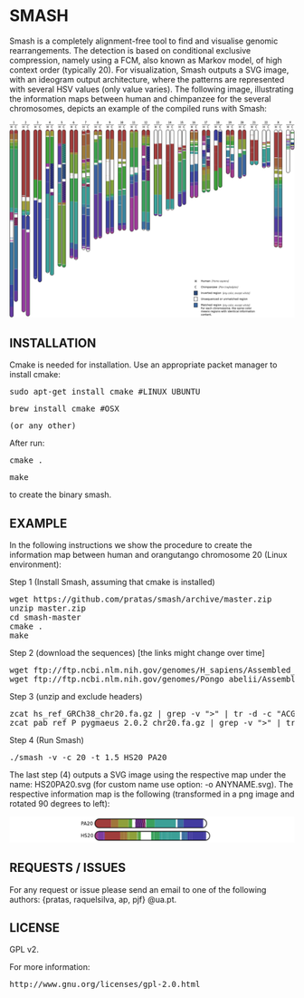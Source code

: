 # SMASH #

Smash is a completely alignment-free tool to find and visualise genomic rearrangements. The detection is based on conditional exclusive compression, namely using a FCM, also known as Markov model, of high context order (typically 20). For visualization, Smash outputs a SVG image, with an ideogram output architecture, where the patterns are represented with several HSV values (only value varies). The following image, illustrating the information maps between human and chimpanzee for the several chromosomes, depicts an example of the compiled runs with Smash: 

![ScreenShot](/HC.png)

## INSTALLATION ##
Cmake is needed for installation. Use an appropriate packet manager to install cmake:
<pre>sudo apt-get install cmake #LINUX UBUNTU</pre>
<pre>brew install cmake #OSX</pre>
<pre>(or any other)</pre>

After run:
<pre>cmake .</pre>
<pre>make</pre>
to create the binary smash.

## EXAMPLE
In the following instructions we show the procedure to create the information map between human and orangutango chromosome 20 (Linux environment):

Step 1 (Install Smash, assuming that cmake is installed)
<pre>
wget https://github.com/pratas/smash/archive/master.zip
unzip master.zip
cd smash-master
cmake .
make
</pre>

Step 2 (download the sequences) [the links might change over time]
<pre>wget ftp://ftp.ncbi.nlm.nih.gov/genomes/H_sapiens/Assembled_chromosomes/seq/hs_ref_GRCh38_chr20.fa.gz
wget ftp://ftp.ncbi.nlm.nih.gov/genomes/Pongo_abelii/Assembled_chromosomes/seq/pab_ref_P_pygmaeus_2.0.2_chr20.fa.gz
</pre>

Step 3 (unzip and exclude headers)
<pre>zcat hs_ref_GRCh38_chr20.fa.gz | grep -v ">" | tr -d -c "ACGTN" > HS20
zcat pab_ref_P_pygmaeus_2.0.2_chr20.fa.gz | grep -v ">" | tr -d -c "ACGTN" > PA20</pre>

Step 4 (Run Smash)
<pre>
./smash -v -c 20 -t 1.5 HS20 PA20
</pre>

The last step (4) outputs a SVG image using the respective map under the name: HS20PA20.svg (for custom name use option: -o ANYNAME.svg). The respective information map is the following (transformed in a png image and rotated 90 degrees to left):

![ScreenShot](/HS20PA20.png)

## REQUESTS / ISSUES ##

For any request or issue please send an email to one of the following authors: {pratas, raquelsilva, ap, pjf} @ua.pt.

## LICENSE ##

GPL v2.

For more information:
<pre>http://www.gnu.org/licenses/gpl-2.0.html</pre>


